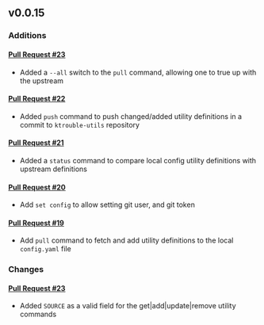 ## v0.0.15

### Additions

#### [Pull Request #23](https://github.com/Maahsome/ktrouble/pull/23)

- Added a `--all` switch to the `pull` command, allowing one to true up with the upstream

#### [Pull Request #22](https://github.com/Maahsome/ktrouble/pull/22)

- Added `push` command to push changed/added utility definitions in a commit to `ktrouble-utils` repository

#### [Pull Request #21](https://github.com/Maahsome/ktrouble/pull/21)

- Added a `status` command to compare local config utility definitions with upstream definitions

#### [Pull Request #20](https://github.com/Maahsome/ktrouble/pull/20)

- Add `set config` to allow setting git user, and git token

#### [Pull Request #19](https://github.com/Maahsome/ktrouble/pull/19)

- Add `pull` command to fetch and add utility definitions to the local `config.yaml` file


### Changes

#### [Pull Request #23](https://github.com/Maahsome/ktrouble/pull/23)

- Added `SOURCE` as a valid field for the get|add|update|remove utility commands

